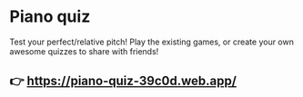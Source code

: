 # Piano quiz

Test your perfect/relative pitch! Play the existing games, or create your own awesome quizzes to share with friends!

## 👉 https://piano-quiz-39c0d.web.app/
